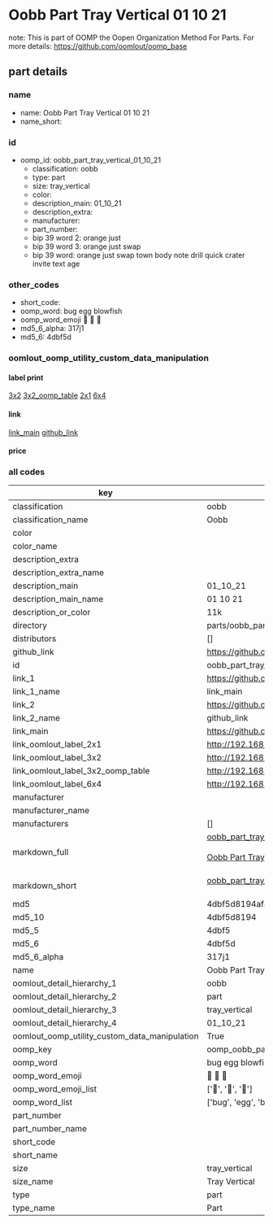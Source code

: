 # Oobb Part Tray Vertical 01 10 21  

note: This is part of OOMP the Oopen Organization Method For Parts. For more details: https://github.com/oomlout/oomp_base

##  part details





### name
* name: Oobb Part Tray Vertical 01 10 21
* name_short: 
### id
* oomp_id: oobb_part_tray_vertical_01_10_21
  * classification: oobb
  * type: part
  * size: tray_vertical
  * color: 
  * description_main: 01_10_21
  * description_extra: 
  * manufacturer: 
  * part_number: 
  * bip 39 word 2: orange just
  * bip 39 word 3: orange just swap
  * bip 39 word: orange just swap town body note drill quick crater invite text age

### other_codes
* short_code: 
* oomp_word: bug egg blowfish
* oomp_word_emoji :bug: :egg: :blowfish:
* md5_6_alpha: 317j1
* md5_6: 4dbf5d






### oomlout_oomp_utility_custom_data_manipulation
#### label print
[3x2](http://192.168.1.245:1112/?label=oomp%20317j1)
[3x2_oomp_table](http://192.168.1.107:1112/?label=oomp%20317j1)
[2x1](http://192.168.1.242:1112/?label=oomp%20317j1)
[6x4](http://192.168.1.55:1112/?label=oomp%20317j1)    

#### link

[link_main](https://github.com/oomlout/oomlout_oomp_current_version_messy/tree/main/parts/oobb_part_tray_vertical_01_10_21) [github_link](https://github.com/oomlout/oomlout_oomp_part_src/tree/main/parts/oobb_part_tray_vertical_01_10_21)                             

#### price







### all codes 
| key | value |  
| --- | --- |  
| classification | oobb |  
| classification_name | Oobb |  
| color |  |  
| color_name |  |  
| description_extra |  |  
| description_extra_name |  |  
| description_main | 01_10_21 |  
| description_main_name | 01 10 21 |  
| description_or_color | 11k |  
| directory | parts/oobb_part_tray_vertical_01_10_21 |  
| distributors | [] |  
| github_link | https://github.com/oomlout/oomlout_oomp_part_src/tree/main/parts/oobb_part_tray_vertical_01_10_21 |  
| id | oobb_part_tray_vertical_01_10_21 |  
| link_1 | https://github.com/oomlout/oomlout_oomp_current_version_messy/tree/main/parts/oobb_part_tray_vertical_01_10_21 |  
| link_1_name | link_main |  
| link_2 | https://github.com/oomlout/oomlout_oomp_part_src/tree/main/parts/oobb_part_tray_vertical_01_10_21 |  
| link_2_name | github_link |  
| link_main | https://github.com/oomlout/oomlout_oomp_current_version_messy/tree/main/parts/oobb_part_tray_vertical_01_10_21 |  
| link_oomlout_label_2x1 | http://192.168.1.242:1112/?label=oomp%20317j1 |  
| link_oomlout_label_3x2 | http://192.168.1.245:1112/?label=oomp%20317j1 |  
| link_oomlout_label_3x2_oomp_table | http://192.168.1.107:1112/?label=oomp%20317j1 |  
| link_oomlout_label_6x4 | http://192.168.1.55:1112/?label=oomp%20317j1 |  
| manufacturer |  |  
| manufacturer_name |  |  
| manufacturers | [] |  
| markdown_full | [oobb_part_tray_vertical_01_10_21](https://github.com/oomlout/oomlout_oomp_current_version_messy/tree/main/parts/oobb_part_tray_vertical_01_10_21)<br>[](https://github.com/oomlout/oomlout_oomp_current_version_messy/tree/main/parts/oobb_part_tray_vertical_01_10_21)<br>[Oobb Part Tray Vertical 01 10 21](https://github.com/oomlout/oomlout_oomp_current_version_messy/tree/main/parts/oobb_part_tray_vertical_01_10_21)<br><br> |  
| markdown_short | [oobb_part_tray_vertical_01_10_21](https://github.com/oomlout/oomlout_oomp_current_version_messy/tree/main/parts/oobb_part_tray_vertical_01_10_21)<br><br> |  
| md5 | 4dbf5d8194afa85e5a8c7e65b69e5cde |  
| md5_10 | 4dbf5d8194 |  
| md5_5 | 4dbf5 |  
| md5_6 | 4dbf5d |  
| md5_6_alpha | 317j1 |  
| name | Oobb Part Tray Vertical 01 10 21 |  
| oomlout_detail_hierarchy_1 | oobb |  
| oomlout_detail_hierarchy_2 | part |  
| oomlout_detail_hierarchy_3 | tray_vertical |  
| oomlout_detail_hierarchy_4 | 01_10_21 |  
| oomlout_oomp_utility_custom_data_manipulation | True |  
| oomp_key | oomp_oobb_part_tray_vertical_01_10_21 |  
| oomp_word | bug egg blowfish |  
| oomp_word_emoji | :bug: :egg: :blowfish: |  
| oomp_word_emoji_list | [':bug:', ':egg:', ':blowfish:'] |  
| oomp_word_list | ['bug', 'egg', 'blowfish'] |  
| part_number |  |  
| part_number_name |  |  
| short_code |  |  
| short_name |  |  
| size | tray_vertical |  
| size_name | Tray Vertical |  
| type | part |  
| type_name | Part |  

